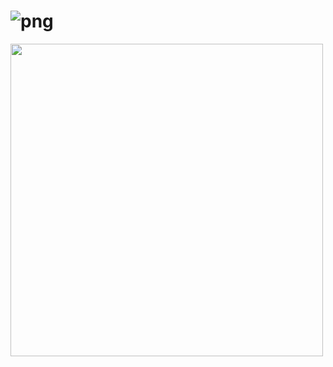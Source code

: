 # ![png](../../../assets/images/under-construction_geek_man_01.png)
<image src="https://axemath-github-io/david-long-portfolio/assets/images/under-construction_geek_man_01.png" height="500px"></image>
